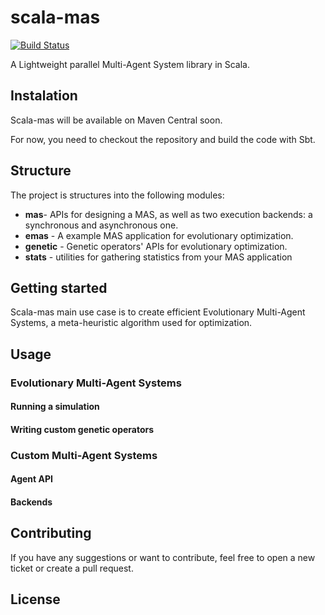 # scala-mas

[![Build Status](https://travis-ci.org/ParaPhraseAGH/scala-mas.svg)](https://travis-ci.org/ParaPhraseAGH/scala-mas)

A Lightweight parallel Multi-Agent System library in Scala.

## Instalation

Scala-mas will be available on Maven Central soon.

For now, you need to checkout the repository and build the code with Sbt.

## Structure

The project is structures into the following modules:

- **mas**- APIs for designing a MAS, as well as two execution backends: a synchronous and asynchronous one.
- **emas** - A example MAS application for evolutionary optimization.
- **genetic** - Genetic operators' APIs for evolutionary optimization.
- **stats** - utilities for gathering statistics from your MAS application

## Getting started

Scala-mas main use case is to create efficient Evolutionary Multi-Agent Systems, a meta-heuristic algorithm used for optimization.

## Usage

### Evolutionary Multi-Agent Systems

#### Running a simulation

#### Writing custom genetic operators

### Custom Multi-Agent Systems

#### Agent API

#### Backends

## Contributing

If you have any suggestions or want to contribute, feel free to open a new ticket or create a pull request.

## License
